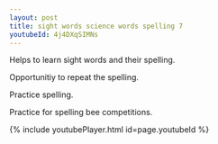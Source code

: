 ```yaml
---
layout: post
title: sight words science words spelling 7
youtubeId: 4j4DXqSIMNs
---
```

 
 
Helps to learn sight words and their spelling.

Opportunitiy to repeat the spelling. 

Practice spelling. 
 
Practice for spelling bee competitions. 
 
{% include youtubePlayer.html id=page.youtubeId %}
 
 
